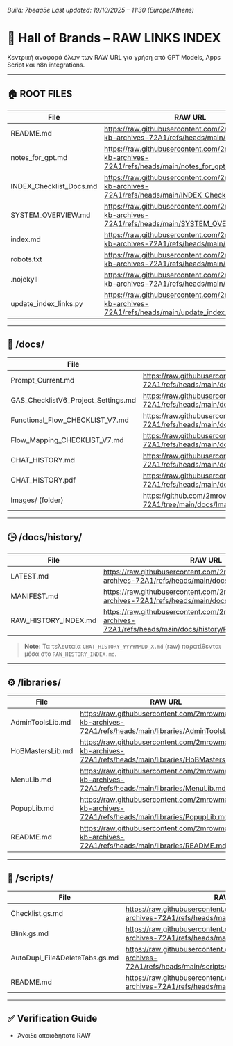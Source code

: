*Build: 7beaa5e*
*Last updated: 19/10/2025 – 11:30 (Europe/Athens)*

# 📘 Hall of Brands – RAW LINKS INDEX
Κεντρική αναφορά όλων των RAW URL για χρήση από GPT Models, Apps Script και n8n integrations.

---

## 🏠 ROOT FILES
| File | RAW URL |
|------|---------|
| README.md | https://raw.githubusercontent.com/2mrowman/hob-kb-archives-72A1/refs/heads/main/README.md |
| notes_for_gpt.md | https://raw.githubusercontent.com/2mrowman/hob-kb-archives-72A1/refs/heads/main/notes_for_gpt.md |
| INDEX_Checklist_Docs.md | https://raw.githubusercontent.com/2mrowman/hob-kb-archives-72A1/refs/heads/main/INDEX_Checklist_Docs.md |
| SYSTEM_OVERVIEW.md | https://raw.githubusercontent.com/2mrowman/hob-kb-archives-72A1/refs/heads/main/SYSTEM_OVERVIEW.md |
| index.md | https://raw.githubusercontent.com/2mrowman/hob-kb-archives-72A1/refs/heads/main/index.md |
| robots.txt | https://raw.githubusercontent.com/2mrowman/hob-kb-archives-72A1/refs/heads/main/robots.txt |
| .nojekyll | https://raw.githubusercontent.com/2mrowman/hob-kb-archives-72A1/refs/heads/main/.nojekyll |
| update_index_links.py | https://raw.githubusercontent.com/2mrowman/hob-kb-archives-72A1/refs/heads/main/update_index_links.py |

---

## 📂 /docs/
| File | RAW URL |
|------|---------|
| Prompt_Current.md | https://raw.githubusercontent.com/2mrowman/hob-kb-archives-72A1/refs/heads/main/docs/Prompt_Current.md |
| GAS_ChecklistV6_Project_Settings.md | https://raw.githubusercontent.com/2mrowman/hob-kb-archives-72A1/refs/heads/main/docs/GAS_ChecklistV6_Project_Settings.md |
| Functional_Flow_CHECKLIST_V7.md | https://raw.githubusercontent.com/2mrowman/hob-kb-archives-72A1/refs/heads/main/docs/Functional_Flow_CHECKLIST_V7.md |
| Flow_Mapping_CHECKLIST_V7.md | https://raw.githubusercontent.com/2mrowman/hob-kb-archives-72A1/refs/heads/main/docs/Flow_Mapping_CHECKLIST_V7.md |
| CHAT_HISTORY.md | https://raw.githubusercontent.com/2mrowman/hob-kb-archives-72A1/refs/heads/main/docs/CHAT_HISTORY.md |
| CHAT_HISTORY.pdf | https://raw.githubusercontent.com/2mrowman/hob-kb-archives-72A1/refs/heads/main/docs/CHAT_HISTORY.pdf |
| Images/ (folder) | https://github.com/2mrowman/hob-kb-archives-72A1/tree/main/docs/Images |

---

## 🕒 /docs/history/
| File | RAW URL |
|------|---------|
| LATEST.md | https://raw.githubusercontent.com/2mrowman/hob-kb-archives-72A1/refs/heads/main/docs/history/LATEST.md |
| MANIFEST.md | https://raw.githubusercontent.com/2mrowman/hob-kb-archives-72A1/refs/heads/main/docs/history/MANIFEST.md |
| RAW_HISTORY_INDEX.md | https://raw.githubusercontent.com/2mrowman/hob-kb-archives-72A1/refs/heads/main/docs/history/RAW_HISTORY_INDEX.md |

> **Note:** Τα τελευταία `CHAT_HISTORY_YYYYMMDD_X.md` (raw) παρατίθενται μέσα στο `RAW_HISTORY_INDEX.md`.

---

## ⚙️ /libraries/
| File | RAW URL |
|------|---------|
| AdminToolsLib.md | https://raw.githubusercontent.com/2mrowman/hob-kb-archives-72A1/refs/heads/main/libraries/AdminToolsLib.md |
| HoBMastersLib.md | https://raw.githubusercontent.com/2mrowman/hob-kb-archives-72A1/refs/heads/main/libraries/HoBMastersLib.md |
| MenuLib.md | https://raw.githubusercontent.com/2mrowman/hob-kb-archives-72A1/refs/heads/main/libraries/MenuLib.md |
| PopupLib.md | https://raw.githubusercontent.com/2mrowman/hob-kb-archives-72A1/refs/heads/main/libraries/PopupLib.md |
| README.md | https://raw.githubusercontent.com/2mrowman/hob-kb-archives-72A1/refs/heads/main/libraries/README.md |

---

## 🧩 /scripts/
| File | RAW URL |
|------|---------|
| Checklist.gs.md | https://raw.githubusercontent.com/2mrowman/hob-kb-archives-72A1/refs/heads/main/scripts/Checklist.gs.md |
| Blink.gs.md | https://raw.githubusercontent.com/2mrowman/hob-kb-archives-72A1/refs/heads/main/scripts/Blink.gs.md |
| AutoDupl_File&DeleteTabs.gs.md | https://raw.githubusercontent.com/2mrowman/hob-kb-archives-72A1/refs/heads/main/scripts/AutoDupl_File&DeleteTabs.gs.md |
| README.md | https://raw.githubusercontent.com/2mrowman/hob-kb-archives-72A1/refs/heads/main/scripts/README.md |

---

## ✅ Verification Guide
- Άνοιξε οποιοδήποτε RAW
